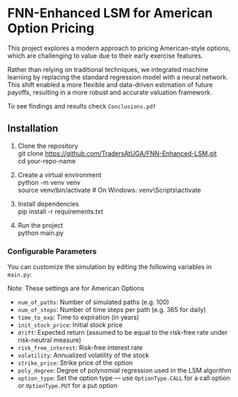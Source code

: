 # FNN-Enhanced LSM for American Option Pricing

This project explores a modern approach to pricing American-style options, which are challenging to value due to their early exercise features.

Rather than relying on traditional techniques, we integrated machine learning by replacing the standard regression model with a neural network. This shift enabled a more flexible and data-driven estimation of future payoffs, resulting in a more robust and accurate valuation framework.

To see findings and results check `Conclusions.pdf`

## Installation


1. Clone the repository  
   git clone https://github.com/TradersAtUGA/FNN-Enhanced-LSM.git   
   cd your-repo-name

2. Create a virtual environment  
   python -m venv venv  
   source venv/bin/activate  # On Windows: venv\Scripts\activate

3. Install dependencies  
   pip install -r requirements.txt

4. Run the project  
   python main.py

### Configurable Parameters

You can customize the simulation by editing the following variables in `main.py`:

Note: These settings are for American Options

- `num_of_paths`: Number of simulated paths (e.g. 100)
- `num_of_steps`: Number of time steps per path (e.g. 365 for daily)
- `time_to_exp`: Time to expiration (in years)
- `init_stock_price`: Initial stock price
- `drift`: Expected return (assumed to be equal to the risk-free rate under risk-neutral measure)
- `risk_free_interest`: Risk-free interest rate
- `volatility`: Annualized volatility of the stock
- `strike_price`: Strike price of the option
- `poly_degree`: Degree of polynomial regression used in the LSM algorithm
- `option_type`: Set the option type — use `OptionType.CALL` for a call option or `OptionType.PUT` for a put option